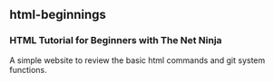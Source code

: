 ## html-beginnings
### HTML Tutorial for Beginners with The Net Ninja
A simple website to review the basic html commands and git system functions.
